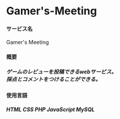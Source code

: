 # Gamer's-Meeting
 
 
#### サービス名<br>

Gamer's Meeting



#### 概要<br>

##### ゲームのレビューを投稿できるwebサービス。<br>採点とコメントをつけることができる。



#### 使用言語<br>

##### HTML CSS PHP JavaScript MySQL 

